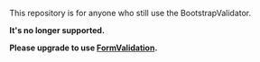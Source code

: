 This repository is for anyone who still use the BootstrapValidator.

__It's no longer supported.__

__Please upgrade to use [FormValidation](http://formvalidation.io).__
